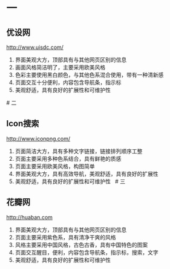 # 一  
## 优设网  
<http://www.uisdc.com/>  
1. 界面美观大方，顶部具有与其他网页区别的信息  
2. 画面风格简洁明了，主要采用欧美风格
3. 色彩主要使用黑白颜色，与其他色系混合使用，带有一种清新感    
4. 页面交互十分便利，内容包含导航条，指示标  
5. 美观舒适，具有良好的扩展性和可维护性  

# 二
## Icon搜索  
<http://www.iconpng.com/>  
1. 页面简洁大方，具有多种文字链接，链接排列顺序工整  
2. 页面主要采用多种色系结合，具有鲜艳的质感  
3. 页面主要采用欧美风格，构图简单  
4. 界面美观大方，具有高效导航，美观舒适，具有良好的扩展性  
5. 美观舒适，具有良好的扩展性和可维护性  
# 三
## 花瓣网
<http://huaban.com> 
1. 界面美观大方，顶部具有与其他网页区别的信息   
2. 页面主要采用紫色系，具有清净干爽的风格  
3. 风格主要采用中国风格，古色古香，具有中国特色的图案  
4. 页面交互醒目，便利，内容包含导航条，指示标，搜索，文字   
5. 美观舒适，具有良好的扩展性和可维护性  
